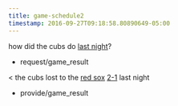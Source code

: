 ```yaml
---
title: game-schedule2
timestamp: 2016-09-27T09:18:58.80890649-05:00
---
```


how did the cubs do [last night](game_time#result)?
* request/game_result

< the cubs lost to the [red sox](team#opponent) [2-1](game_score) last night
* provide/game_result
